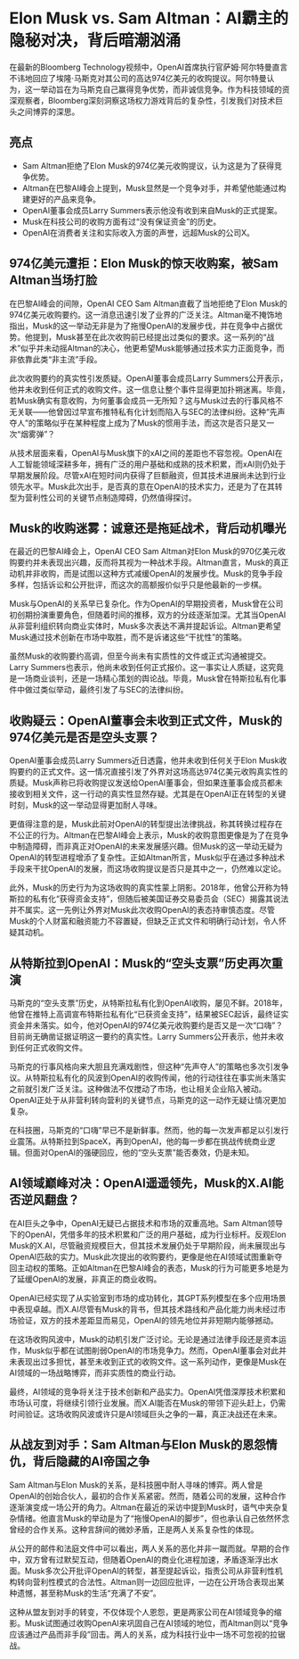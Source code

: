 # Elon Musk vs. Sam Altman：AI霸主的隐秘对决，背后暗潮汹涌

在最新的Bloomberg Technology视频中，OpenAI首席执行官萨姆·阿尔特曼直言不讳地回应了埃隆·马斯克对其公司的高达974亿美元的收购提议。阿尔特曼认为，这一举动旨在为马斯克自己赢得竞争优势，而非诚信竞争。作为科技领域的资深观察者，Bloomberg深刻洞察这场权力游戏背后的复杂性，引发我们对技术巨头之间博弈的深思。

## 亮点
- Sam Altman拒绝了Elon Musk的974亿美元收购提议，认为这是为了获得竞争优势。  
- Altman在巴黎AI峰会上提到，Musk显然是一个竞争对手，并希望他能通过构建更好的产品来竞争。  
- OpenAI董事会成员Larry Summers表示他没有收到来自Musk的正式提案。  
- Musk在科技公司的收购方面有过“没有保证资金”的历史。  
- OpenAI在消费者关注和实际收入方面的声誉，远超Musk的公司X。  

## 974亿美元遭拒：Elon Musk的惊天收购案，被Sam Altman当场打脸
在巴黎AI峰会的间隙，OpenAI CEO Sam Altman直截了当地拒绝了Elon Musk的974亿美元收购要约。这一消息迅速引发了业界的广泛关注。Altman毫不掩饰地指出，Musk的这一举动无非是为了拖慢OpenAI的发展步伐，并在竞争中占据优势。他提到，Musk甚至在此次收购前已经提出过类似的要求。这一系列的“战术”似乎并未动摇Altman的决心，他更希望Musk能够通过技术实力正面竞争，而非依靠此类“非主流”手段。

此次收购要约的真实性引发质疑。OpenAI董事会成员Larry Summers公开表示，他并未收到任何正式的收购文件。这一信息让整个事件显得更加扑朔迷离。毕竟，若Musk确实有意收购，为何董事会成员一无所知？这与Musk过去的行事风格不无关联——他曾因过早宣布推特私有化计划而陷入与SEC的法律纠纷。这种“先声夺人”的策略似乎在某种程度上成为了Musk的惯用手法，而这次是否只是又一次“烟雾弹”？

从技术层面来看，OpenAI与Musk旗下的xAI之间的差距也不容忽视。OpenAI在人工智能领域深耕多年，拥有广泛的用户基础和成熟的技术积累，而xAI则仍处于早期发展阶段。尽管xAI在短时间内获得了巨额融资，但其技术进展尚未达到行业领先水平。Musk此次出手，是否真的意在OpenAI的技术实力，还是为了在其转型为营利性公司的关键节点制造障碍，仍然值得探讨。

## Musk的收购迷雾：诚意还是拖延战术，背后动机曝光
在最近的巴黎AI峰会上，OpenAI CEO Sam Altman对Elon Musk的970亿美元收购要约并未表现出兴趣，反而将其视为一种战术手段。Altman直言，Musk的真正动机并非收购，而是试图以这种方式减缓OpenAI的发展步伐。Musk的竞争手段多样，包括诉讼和公开批评，而这次的高额报价似乎只是他最新的一步棋。  

Musk与OpenAI的关系早已复杂化。作为OpenAI的早期投资者，Musk曾在公司初创期扮演重要角色，但随着时间的推移，双方的分歧逐渐加深。尤其当OpenAI从非营利组织转向商业实体时，Musk多次表达不满并提起诉讼。Altman更希望Musk通过技术创新在市场中取胜，而不是诉诸这些“干扰性”的策略。  

虽然Musk的收购要约高调，但至今尚未有实质性的文件或正式沟通被提交。Larry Summers也表示，他尚未收到任何正式报价。这一事实让人质疑，这究竟是一场商业谈判，还是一场精心策划的舆论战。毕竟，Musk曾在特斯拉私有化事件中做过类似举动，最终引发了与SEC的法律纠纷。

## 收购疑云：OpenAI董事会未收到正式文件，Musk的974亿美元是否是空头支票？
OpenAI董事会成员Larry Summers近日透露，他并未收到任何关于Elon Musk收购要约的正式文件。这一情况直接引发了外界对这场高达974亿美元收购真实性的质疑。Musk声称已将收购提议发送给OpenAI董事会，但如果连董事会成员都未接收到相关文件，这一行动的真实性显然存疑。尤其是在OpenAI正在转型的关键时刻，Musk的这一举动显得更加耐人寻味。

更值得注意的是，Musk此前对OpenAI的转型提出法律挑战，称其转换过程存在不公正的行为。Altman在巴黎AI峰会上表示，Musk的收购意图更像是为了在竞争中制造障碍，而非真正对OpenAI的未来发展感兴趣。但Musk的这一举动无疑为OpenAI的转型进程增添了复杂性。正如Altman所言，Musk似乎在通过多种战术手段来干扰OpenAI的发展，而这场收购提议是否只是其中之一，仍然难以定论。

此外，Musk的历史行为为这场收购的真实性蒙上阴影。2018年，他曾公开称为特斯拉的私有化“获得资金支持”，但随后被美国证券交易委员会（SEC）揭露其说法并不属实。这一先例让外界对Musk此次收购OpenAI的表态持审慎态度。尽管Musk的个人财富和融资能力不容置疑，但缺乏正式文件和明确行动计划，令人怀疑其动机。

## 从特斯拉到OpenAI：Musk的“空头支票”历史再次重演
马斯克的“空头支票”历史，从特斯拉私有化到OpenAI收购，屡见不鲜。2018年，他曾在推特上高调宣布特斯拉私有化“已获资金支持”，结果被SEC起诉，最终证实资金并未落实。如今，他对OpenAI的974亿美元收购要约是否又是一次“口嗨”？目前尚无确凿证据证明这一要约的真实性。Larry Summers公开表示，他并未收到任何正式收购文件。

马斯克的行事风格向来大胆且充满戏剧性，但这种“先声夺人”的策略也多次引发争议。从特斯拉私有化的风波到OpenAI的收购传闻，他的行动往往在事实尚未落实之前就引发广泛关注。这种做法不仅搅动了市场，也让相关企业陷入被动。OpenAI正处于从非营利转向营利的关键节点，马斯克的这一动作无疑让情况更加复杂。

在科技圈，马斯克的“口嗨”早已不是新鲜事。然而，他的每一次发声都足以引发行业震荡。从特斯拉到SpaceX，再到OpenAI，他的每一步都在挑战传统商业逻辑。但面对OpenAI的强硬回应，他的“空头支票”能否奏效，仍是未知。

## AI领域巅峰对决：OpenAI遥遥领先，Musk的X.AI能否逆风翻盘？
在AI巨头之争中，OpenAI无疑已占据技术和市场的双重高地。Sam Altman领导下的OpenAI，凭借多年的技术积累和广泛的用户基础，成为行业标杆。反观Elon Musk的X.AI，尽管融资规模巨大，但其技术发展仍处于早期阶段，尚未展现出与OpenAI匹敌的实力。Musk此次提出的收购要约，更像是他在AI领域试图重新夺回主动权的策略。正如Altman在巴黎AI峰会的表态，Musk的行为可能更多地是为了延缓OpenAI的发展，非真正的商业收购。

OpenAI已经实现了从实验室到市场的成功转化，其GPT系列模型在多个应用场景中表现卓越。而X.AI尽管有Musk的背书，但其技术路线和产品化能力尚未经过市场验证，双方的技术差距显而易见，OpenAI的领先地位并非短期内能够撼动。

在这场收购风波中，Musk的动机引发广泛讨论。无论是通过法律手段还是资本运作，Musk似乎都在试图削弱OpenAI的市场竞争力。然而，OpenAI董事会对此并未表现出过多担忧，甚至未收到正式的收购文件。这一系列动作，更像是Musk在AI领域的一场战略博弈，而非实质性的商业行动。

最终，AI领域的竞争将关注于技术创新和产品实力。OpenAI凭借深厚技术积累和市场认可度，将继续引领行业发展。而X.AI能否在Musk的带领下迎头赶上，仍需时间验证。这场收购风波或许只是AI领域巨头之争的一幕，真正决战还在未来。

## 从战友到对手：Sam Altman与Elon Musk的恩怨情仇，背后隐藏的AI帝国之争
Sam Altman与Elon Musk的关系，是科技圈中耐人寻味的博弈。两人曾是OpenAI的创始合伙人，最初的合作关系紧密。然而，随着公司的发展，这种合作逐渐演变成一场公开的角力。Altman在最近的采访中提到Musk时，语气中夹杂复杂情绪。他直言Musk的举动是为了“拖慢OpenAI的脚步”，但也承认自己依然怀念曾经的合作关系。这种言辞间的微妙矛盾，正是两人关系复杂性的体现。

从公开的邮件和法庭文件中可以看出，两人关系的恶化并非一蹴而就。早期的合作中，双方曾有过默契互动，但随着OpenAI的商业化进程加速，矛盾逐渐浮出水面。Musk多次公开批评OpenAI的转型，甚至提起诉讼，指责公司从非营利性机构转向营利性模式的合法性。Altman则一边回应批评，一边在公开场合表现出某种遗憾，甚至称Musk的生活“充满了不安”。

这种从盟友到对手的转变，不仅体现个人恩怨，更是两家公司在AI领域竞争的缩影。Musk试图通过收购OpenAI来巩固自己在AI领域的地位，而Altman则以“竞争应该通过产品而非手段”回击。两人的关系，成为科技行业中一场不可忽视的拉锯战。
